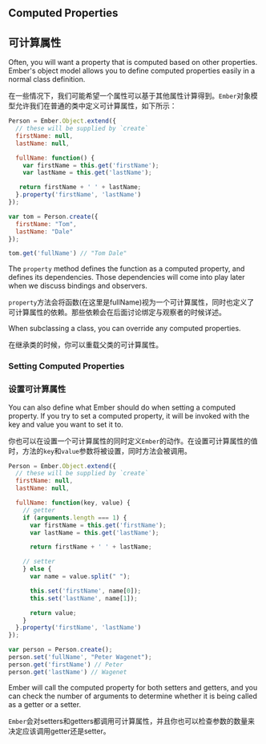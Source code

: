 ## Computed Properties

## 可计算属性

Often, you will want a property that is computed based on other
properties. Ember's object model allows you to define computed
properties easily in a normal class definition.

在一些情况下，我们可能希望一个属性可以基于其他属性计算得到。`Ember`对象模型允许我们在普通的类中定义可计算属性，如下所示：

```javascript
Person = Ember.Object.extend({
  // these will be supplied by `create`
  firstName: null,
  lastName: null,

  fullName: function() {
    var firstName = this.get('firstName');
    var lastName = this.get('lastName');

   return firstName + ' ' + lastName;
  }.property('firstName', 'lastName')
});

var tom = Person.create({
  firstName: "Tom",
  lastName: "Dale"
});

tom.get('fullName') // "Tom Dale"
```

The `property` method defines the function as a computed property, and
defines its dependencies. Those dependencies will come into play
later when we discuss bindings and observers.

`property`方法会将函数(在这里是fullName)视为一个可计算属性，同时也定义了可计算属性的依赖。那些依赖会在后面讨论绑定与观察者的时候详述。

When subclassing a class, you can override any computed properties.

在继承类的时候，你可以重载父类的可计算属性。

### Setting Computed Properties

### 设置可计算属性

You can also define what Ember should do when setting a computed
property. If you try to set a computed property, it will be invoked
with the key and value you want to set it to.

你也可以在设置一个可计算属性的同时定义`Ember`的动作。在设置可计算属性的值时，方法的`key`和`value`参数将被设置，同时方法会被调用。

```javascript
Person = Ember.Object.extend({
  // these will be supplied by `create`
  firstName: null,
  lastName: null,

  fullName: function(key, value) {
    // getter
    if (arguments.length === 1) {
      var firstName = this.get('firstName');
      var lastName = this.get('lastName');

      return firstName + ' ' + lastName;

    // setter
    } else {
      var name = value.split(" ");

      this.set('firstName', name[0]);
      this.set('lastName', name[1]);

      return value;
    }
  }.property('firstName', 'lastName')
});

var person = Person.create();
person.set('fullName', "Peter Wagenet");
person.get('firstName') // Peter
person.get('lastName') // Wagenet
```

Ember will call the computed property for both setters and getters, and
you can check the number of arguments to determine whether it is being called
as a getter or a setter.

`Ember`会对setters和getters都调用可计算属性，并且你也可以检查参数的数量来决定应该调用getter还是setter。
